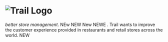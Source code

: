 # ![Trail Logo](assets/trail-logo.png "Trail")

_better store management_.
NEw
NEW
New
NEWE
.
Trail wants to improve the customer experience provided in restaurants and retail stores across the world.
NEW
